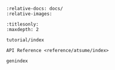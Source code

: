 ```{include} ../Readme.md
:relative-docs: docs/
:relative-images:
```

```{toctree}
:titlesonly:
:maxdepth: 2

tutorial/index

API Reference <reference/atsume/index>

genindex

```
